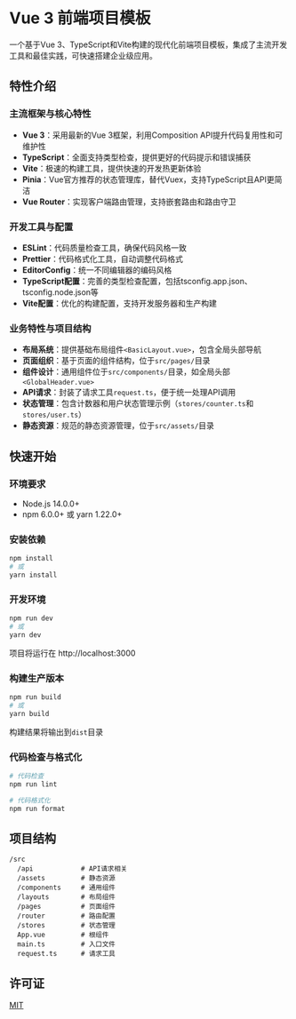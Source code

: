 # Vue 3 前端项目模板

一个基于Vue 3、TypeScript和Vite构建的现代化前端项目模板，集成了主流开发工具和最佳实践，可快速搭建企业级应用。

## 特性介绍

### 主流框架与核心特性

- **Vue 3**：采用最新的Vue 3框架，利用Composition API提升代码复用性和可维护性
- **TypeScript**：全面支持类型检查，提供更好的代码提示和错误捕获
- **Vite**：极速的构建工具，提供快速的开发热更新体验
- **Pinia**：Vue官方推荐的状态管理库，替代Vuex，支持TypeScript且API更简洁
- **Vue Router**：实现客户端路由管理，支持嵌套路由和路由守卫

### 开发工具与配置

- **ESLint**：代码质量检查工具，确保代码风格一致
- **Prettier**：代码格式化工具，自动调整代码格式
- **EditorConfig**：统一不同编辑器的编码风格
- **TypeScript配置**：完善的类型检查配置，包括tsconfig.app.json、tsconfig.node.json等
- **Vite配置**：优化的构建配置，支持开发服务器和生产构建

### 业务特性与项目结构

- **布局系统**：提供基础布局组件`<BasicLayout.vue>`，包含全局头部导航
- **页面组织**：基于页面的组件结构，位于`src/pages/`目录
- **组件设计**：通用组件位于`src/components/`目录，如全局头部`<GlobalHeader.vue>`
- **API请求**：封装了请求工具`request.ts`，便于统一处理API调用
- **状态管理**：包含计数器和用户状态管理示例（`stores/counter.ts`和`stores/user.ts`）
- **静态资源**：规范的静态资源管理，位于`src/assets/`目录

## 快速开始

### 环境要求
- Node.js 14.0.0+ 
- npm 6.0.0+ 或 yarn 1.22.0+

### 安装依赖
```bash
npm install
# 或
yarn install
```

### 开发环境
```bash
npm run dev
# 或
yarn dev
```
项目将运行在 http://localhost:3000

### 构建生产版本
```bash
npm run build
# 或
yarn build
```
构建结果将输出到`dist`目录

### 代码检查与格式化
```bash
# 代码检查
npm run lint

# 代码格式化
npm run format
```

## 项目结构

```
/src
  /api            # API请求相关
  /assets         # 静态资源
  /components     # 通用组件
  /layouts        # 布局组件
  /pages          # 页面组件
  /router         # 路由配置
  /stores         # 状态管理
  App.vue         # 根组件
  main.ts         # 入口文件
  request.ts      # 请求工具
```

## 许可证

[MIT](LICENSE)
